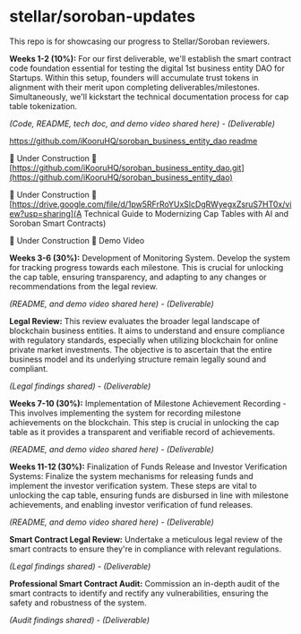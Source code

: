 # stellar/soroban-updates
This repo is for showcasing our progress to Stellar/Soroban reviewers.

**Weeks 1-2 (10%):** For our first deliverable, we'll establish the smart contract code foundation essential for testing the digital 1st business entity DAO for Startups. Within this setup, founders will accumulate trust tokens in alignment with their merit upon completing deliverables/milestones. Simultaneously, we'll kickstart the technical documentation process for cap table tokenization.

*(Code, README, tech doc, and demo video shared here) - (Deliverable)* 

[https://github.com/iKooruHQ/soroban_business_entity_dao readme](https://github.com/iKooruHQ/soroban_business_entity_dao/blob/main/readme.md)

🚧 Under Construction 🚧
[https://github.com/iKooruHQ/soroban_business_entity_dao.git](https://github.com/iKooruHQ/soroban_business_entity_dao)


🚧 Under Construction 🚧  [https://drive.google.com/file/d/1pw5RFrRoYUxSlcDgRWyegxZsruS7HT0x/view?usp=sharing](A Technical Guide to Modernizing Cap Tables with AI and Soroban Smart Contracts)

🚧 Under Construction 🚧 Demo Video

**Weeks 3-6 (30%):** Development of Monitoring System. Develop the system for tracking progress towards each milestone. This is crucial for unlocking the cap table, ensuring transparency, and adapting to any changes or recommendations from the legal review.


*(README, and demo video shared here) - (Deliverable)*


**Legal Review:** This review evaluates the broader legal landscape of blockchain business entities. It aims to understand and ensure compliance with regulatory standards, especially when utilizing blockchain for online private market investments. The objective is to ascertain that the entire business model and its underlying structure remain legally sound and compliant.


*(Legal findings shared) - (Deliverable)*


**Weeks 7-10 (30%):** Implementation of Milestone Achievement Recording - This involves implementing the system for recording milestone achievements on the blockchain. This step is crucial in unlocking the cap table as it provides a transparent and verifiable record of achievements.


*(README, and demo video shared here) - (Deliverable)*


**Weeks 11-12 (30%):** Finalization of Funds Release and Investor Verification Systems: Finalize the system mechanisms for releasing funds and implement the investor verification system. These steps are vital to unlocking the cap table, ensuring funds are disbursed in line with milestone achievements, and enabling investor verification of fund releases.


*(README, and demo video shared here) - (Deliverable)*


**Smart Contract Legal Review:** Undertake a meticulous legal review of the smart contracts to ensure they're in compliance with relevant regulations.


*(Legal findings shared) - (Deliverable)*


**Professional Smart Contract Audit:** Commission an in-depth audit of the smart contracts to identify and rectify any vulnerabilities, ensuring the safety and robustness of the system.


*(Audit findings shared)  - (Deliverable)*
